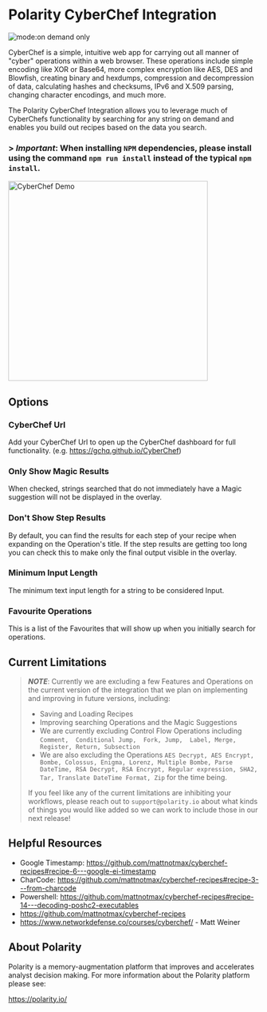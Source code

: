 # Polarity CyberChef Integration

![mode:on demand only](https://img.shields.io/badge/mode-on%20demand%20only-blue.svg)

CyberChef is a simple, intuitive web app for carrying out all manner of "cyber" operations within a web browser. These operations include simple encoding like XOR or Base64, more complex encryption like AES, DES and Blowfish, creating binary and hexdumps, compression and decompression of data, calculating hashes and checksums, IPv6 and X.509 parsing, changing character encodings, and much more.

The Polarity CyberChef Integration allows you to leverage much of CyberChefs functionality by searching for any string on demand and enables you build out recipes based on the data you search.

### > ***Important***: **When installing `NPM` dependencies, please install using the command `npm run install` instead of the typical `npm install`.**

<img src="./assets/cyberchef-demo.gif" alt="CyberChef Demo"  width="400" />

## Options

### CyberChef Url
Add your CyberChef Url to open up the CyberChef dashboard for full functionality. (e.g. https://gchq.github.io/CyberChef)

### Only Show Magic Results
When checked, strings searched that do not immediately have a Magic suggestion will not be displayed in the overlay.

### Don't Show Step Results
By default, you can find the results for each step of your recipe when expanding on the Operation's title. If the step results are getting too long you can check this to make only the final output visible in the overlay.

### Minimum Input Length
The minimum text input length for a string to be considered Input.

### Favourite Operations
This is a list of the Favourites that will show up when you initially search for operations.

## Current Limitations
> ***NOTE***: Currently we are excluding a few Features and Operations on the current version of the integration that we plan on implementing and improving in future versions, including:
> 
> - Saving and Loading Recipes
> - Improving searching Operations and the Magic Suggestions
> - We are currently excluding Control Flow Operations including `Comment,  Conditional Jump,  Fork, Jump,  Label, Merge, Register, Return, Subsection`
> - We are also excluding the Operations `AES Decrypt, AES Encrypt, Bombe, Colossus, Enigma, Lorenz, Multiple Bombe, Parse DateTime, RSA Decrypt, RSA Encrypt, Regular expression, SHA2, Tar, Translate DateTime Format, Zip` for the time being. 
> 
> If you feel like any of the current limitations are inhibiting your workflows, please reach out to `support@polarity.io` about what kinds of things you would like added so we can work to include those in our next release!

## Helpful Resources
- Google Timestamp:  https://github.com/mattnotmax/cyberchef-recipes#recipe-6---google-ei-timestamp
- CharCode: https://github.com/mattnotmax/cyberchef-recipes#recipe-3---from-charcode
- Powershell: https://github.com/mattnotmax/cyberchef-recipes#recipe-14---decoding-poshc2-executables
- https://github.com/mattnotmax/cyberchef-recipes
- https://www.networkdefense.co/courses/cyberchef/ - Matt Weiner 

## About Polarity

Polarity is a memory-augmentation platform that improves and accelerates analyst decision making.  For more information about the Polarity platform please see:

https://polarity.io/
